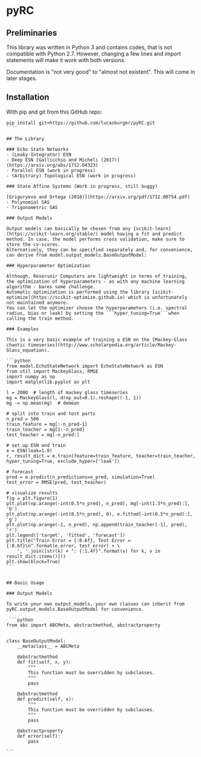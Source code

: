 # pyRC

## Preliminaries

This library was written in Python 3 and contains codes, that is not compatible with Python 2.7. However, changing a few lines and import statements will make it work with both versions.

Documentation is "not very good" to "almost not existent". This will come in later stages.

## Installation

With pip and git from this GitHub repo:

````
pip install git+https://github.com/lucasburger/pyRC.git
´´´´

## The Library

### Echo State Networks
- (Leaky-Integrator) ESN
- Deep ESN [Gallicchio and Micheli (2017)](https://arxiv.org/abs/1712.04323)
- Parallel ESN (work in progress)
- (Arbitrary) Topological ESN (work in progress)

### State Affine Systems (Work in progress, still buggy)

[Grigoryeva and Ortega (2018)](https://arxiv.org/pdf/1712.00754.pdf)
- Polynomial SAS
- Trigonometric SAS

### Output Models

Output models can basically be chosen from any [scikit-learn](https://scikit-learn.org/stable/) model having a fit and predict method. In case, the model performs cross validation, make sure to store the cv-scores. 
Alternatively, they can be specified separately and, for convenience, can derive from model.output_models.BaseOutputModel:

### Hyperparameter Optimization

Although, Reservoir Computers are lightweight in terms of training, the optimization of hyperparameters - as with any machine learning algorithm - bares some challenge.
Automatic optimization is performed using the library [scikit-optimize](https://scikit-optimize.github.io) which is unfortunately not maintained anymore.
You can let the optimizer choose the hyperparameters (i.e. spectral radius, bias or leak) by setting the ```hyper_tuning=True```when calling the train method.

### Examples

This is a very basic example of training a ESN on the [Mackey-Glass chaotic timeseries](http://www.scholarpedia.org/article/Mackey-Glass_equation).

```python
from model.EchoStateNetwork import EchoStateNetwork as ESN
from util import MackeyGlass, RMSE
import numpy as np
import matplotlib.pyplot as plt

l = 2000  # length of mackey glass timeseries
mg = MackeyGlass(l, drop_out=0.1).reshape((-1, 1))
mg -= np.mean(mg)  # demean

# split into train and test parts
n_pred = 500
train_feature = mg[:-n_pred-1]
train_teacher = mg[1:-n_pred]
test_teacher = mg[-n_pred:]

# set up ESN and train
e = ESN(leak=1.0)
r, result_dict = e.train(feature=train_feature, teacher=train_teacher, hyper_tuning=True, exclude_hyper=['leak'])

# forecast
pred = e.predict(n_predictions=n_pred, simulation=True)
test_error = RMSE(pred, test_teacher)

# visualize results
fig = plt.figure(1)
plt.plot(np.arange(-int(0.5*n_pred), n_pred), mg[-int(1.5*n_pred):], 'b')
plt.plot(np.arange(-int(0.5*n_pred), 0), e.fitted[-int(0.5*n_pred):], 'g')
plt.plot(np.arange(-1, n_pred), np.append(train_teacher[-1], pred), 'r')
plt.legend(['target', 'fitted', 'forecast'])
plt.title("Train Error = {:0.6f}, Test Error = {:0.6f}\n".format(e.error, test_error) + \
    ', '.join([str(k) + ": {:1.4f}".format(v) for k, v in result_dict.items()]))
plt.show(block=True)
```


## Basic Usage

### Output Models

To write your own output_models, your own classes can inherit from pyRC.output_models.BaseOutputModel for convenience.

 ```python
from abc import ABCMeta, abstractmethod, abstractproperty


class BaseOutputModel:
    __metaclass__ = ABCMeta

    @abstractmethod
    def fit(self, x, y):
        """
        This function must be overridden by subclasses.
        """
        pass

    @abstractmethod
    def predict(self, x):
        """
        This function must be overridden by subclasses.
        """
        pass

    @abstractproperty
    def error(self):
        pass

```